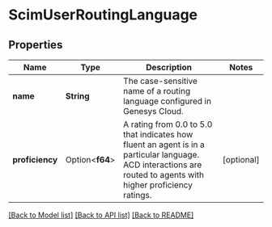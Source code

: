 # ScimUserRoutingLanguage

## Properties

Name | Type | Description | Notes
------------ | ------------- | ------------- | -------------
**name** | **String** | The case-sensitive name of a routing language configured in Genesys Cloud. | 
**proficiency** | Option<**f64**> | A rating from 0.0 to 5.0 that indicates how fluent an agent is in a particular language. ACD interactions are routed to agents with higher proficiency ratings. | [optional]

[[Back to Model list]](../README.md#documentation-for-models) [[Back to API list]](../README.md#documentation-for-api-endpoints) [[Back to README]](../README.md)


